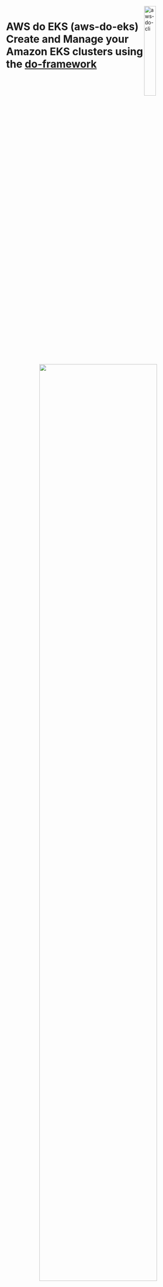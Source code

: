<img alt="aws-do-cli" src="./aws-do-eks-1024.png" width="25%" align="right" />

# AWS do EKS (aws-do-eks) <br/> Create and Manage your Amazon EKS clusters using the [do-framework](https://bit.ly/do-framework)

<center><img src="aws-do-eks.png" width="80%"/> </br>

Fig. 1 - EKS cluster sample
</center>


## Overview
As described in the [Amazon EKS User Guide](https://docs.aws.amazon.com/eks/latest/userguide/create-cluster.html), creating an EKS cluster can be done using [eksctl](https://eksctl.io/usage/creating-and-managing-clusters/), the [AWS console](https://console.aws.amazon.com/eks/home#/clusters), or the [aws cli](https://docs.aws.amazon.com/cli/latest/userguide/cli-chap-install.html). [Terraform](https://registry.terraform.io/modules/terraform-aws-modules/eks/aws/latest) can also be used to create and manage your EKS infrastructure. Regardless of your choice, each of these tools has its specifics and requires learning.  
The [do-framework](https://bit.ly/do-framework) strives to simplify DevOps and MLOps tasks by automating complex operations into intuitive action scripts. For example, instead of running an `eksctl` command with several command line arguments to create an EKS cluster, [aws-do-eks](https://bit.ly/do-eks) provides an `eks-create.sh` script which wraps any of the supported tools including eksctl or terraform and provides a simplified and intuitive user experience. The only prerequisite needed to build and run this project is [Docker](https://docs.docker.com/get-docker/). The main use case of this project is to specify a desired cluster configuration, then create or manage the EKS cluster by executing the corresponding script. This process is described in further detail below.

## Configure
Configuration items are located in three configuration files at the project, container, and cluster level. 

The [`.env`](.env) file in the project's root contains all project-level settings and is used when building and running the `aws-do-eks` project. To edit this configuration, execute the [`./config.sh`](config.sh) script, or simply open the [`.env`](.env) file in your favorite editor. 

The [`conf/env.conf`](wd/conf/env.conf) file has container environment settings and is used by the scripts that create, update, or delete your EKS cluster. The most important settings in this file are the implementation of cluster tooling (`IMPL`) (eksctl, terraform, etc) and the path to your cluster configuration (`CONF`). To edit this file, execute [`./env-config.sh`](env-config.sh) or open [`conf/env.conf`](wd/conf/env.conf) in your favorite editor. By default the environment is configured to use `impl/eksctl/yaml` as implementation and `conf/eksctl/yaml/eks.yaml` as cluster configuration. If you prefer to use [Terraform](https://www.terraform.io/use-cases/infrastructure-as-code) instead of [eksctl](https://eksctl.io), set `IMPL` to `impl/terraform` and `CONF` to the `variables.tf` file of your terraform template (e.g. [conf/terraform/eks/variables.tf](wd/conf/terraform/eks/variables.tf)). If you prefer to use [eksctl](https://eksctl.io) with a properties-style environment configuration file, set `IMPL` to `impl/eksctl/env` and CONF to the path of your configuration file (e.g. [conf/eksctl/env/eks.conf](wd/conf/eksctl/env/eks.conf)). Heterogeneous clusters are supported. For example, in [`eks.conf`](wd/conf/eksctl/env/eks.conf)  you can specify the list of nodegroups to be added to the cluster and their scale. 
Following the same pattern this project can be extended to support other toolsets for creation and management of EKS infrastructure (e.g. [CDK](https://aws.amazon.com/cdk/)).

The cluster-level configuration is stored in the location, specified by you in the `CONF` variable. Typically this is in a subdirectory of the [conf/](wd/conf) directory. The project comes with a collection of pre-configured clusters that can be used immediately, or you can use the provided examples as a template and create your own cluster configuration.

AWS Credentials can be configured at the instance level through an instance role or injected into the `aws-do-eks` container using volume or secrets mounting. To configure credentials, run aws configure. Credentials you configure on the host will be mounted into the `aws-do-eks` container according to the `VOL_MAP` setting in [`.env`](.env).

## Build
This project follows the [Depend on Docker](https://github.com/iankoulski/depend-on-docker) template to build a container including all needed tools and utilities for creation and management of your EKS clusters. Please execute the [`./build.sh`](./build.sh) script to create the `aws-do-eks` container image. If desired, the image name or registry address can be modified in the project configuration file [`.env`](.env).

## Run
The [`./run.sh`](./run.sh) script starts the project container. After the container is started, use the [`./exec.sh`](./exec.sh) script to open a bash shell in the container. All necessary tools to allow creation, management, and operation of EKS are available in this shell. 

## ENV Configure
Once you have opened the `aws-do-eks` shell you will be dropped in the `/eks` directory where you will find the EKS control scripts.
Execute [`./env-config.sh`](Container-Root/eks/env-config.sh) to edit the current environment settings. Here you can select the tooling implementation (`IMPL`) and your target cluster configuration (`CONF`).

## EKS Configure
The [`./eks-config.sh`](Container-Root/eks/eks-config.sh) script opens the current cluster configuration in the default editor. You can adjust nodegroups and many other settings of the cluster through this configuration.

## EKS Create
Execute the [`./eks-create.sh`](Container-Root/eks/eks-create.sh) script to create the configured cluster. This operation will take a while as it involves creation of a VPC, Subnets, Autoscaling groups, the EKS cluster, its nodes and any other necessary resources. Upon successful completion of this process, your shell will be configured for `kubectl` access to the created EKS cluster. 

## EKS Status
To view the current status of the cluster execute the [`eks-status.sh`](Container-Root/eks/eks-status.sh) script. It will display the cluster information as well as details about any of its nodegroups.

## EKS Update
To make changes to your existing cluster or set the sizes of your cluster node groups, afer editing the cluster configuration via [`eks-config.sh`](Container-Root/eks/eks-update.sh), then run [`./eks-update.sh`](Container-Root/eks/eks-update.sh).

## EKS Delete
To decomission your cluster and remove all AWS resources associated with it, execute the [`./eks-delete.sh`](Container-Root/eks/eks-delete.sh) script. This is a destructive operation. If there is anything in your cluster that you need saved, please persist it outside of the cluster VPC before executing this script.

## Shell customiazations
When you open a shell into a running `aws-do-eks` container via `./exec.sh`, you will be able to execute `kubectl`, `aws`,`eksctl, and terraform` commands. There are other tools and shell customizations that are installed in the container for convenience.

### Tools and customizations
* [kubectx](https://github.com/ahmetb/kubectx) - show or set current Kubernetes context
* [kubens](https://github.com/ahmetb/kubectx) - show or set current namespace
* [kubetail](https://github.com/johanhaleby/kubetail/master/kubetail) - tail the logs of pods that have a name matching a specified pattern
* [kubectl-node-shell](https://github.com/kvaps/kubectl-node-shell) - open an interactive shell into a kubernetes node using a privileged mode (Do not use in production)
* [kubeps1](https://github.com/jonmosco/kube-ps1) - customize shell prompt with cluster info 

### Aliases
```
alias dp='pod-describe.sh'
alias egrep='egrep --color=auto'
alias fgrep='fgrep --color=auto'
alias grep='grep --color=auto'
alias k='kubectl'
alias kc='kubectx'
alias kctl='kubectl'
alias kctx='kubectx'
alias kdp='pod-describe.sh'
alias ke='pod-exec.sh'
alias kgn='nodes-list.sh'
alias kgnt='nodes-types-list.sh'
alias kgp='pods-list.sh'
alias kl='pod-logs.sh'
alias kn='kubens'
alias kns='kubens'
alias koff='rm -f ~/.kubeon; source ~/.bashrc'
alias kon='touch ~/.kubeon; source ~/.bashrc'
alias ks='kubectl node-shell'
alias kt='kubetail'
alias l='ls -CF'
alias la='ls -A'
alias ll='ls -alh --color=auto'
alias lns='nodes-list.sh'
alias lnt='nodes-types-list.sh'
alias lp='pods-list.sh'
alias ls='ls --color=auto'
alias nl='nodes-list.sh'
alias ntl='nodes-types-list.sh'
alias nv='eks-node-viewer'
alias pe='pod-exec.sh'
alias pl='pod-logs.sh'
alias t='terraform'
alias tf='terraform'
alias tx='torchx'
alias wkgn='watch-nodes.sh'
alias wkgnt='watch-node-types.sh'
alias wkgp='watch-pods.sh'
alias wn='watch-nodes.sh'
alias wnt='watch-node-types.sh'
alias wp='watch-pods.sh'
```

## Other scripts

### Infrastructure
The [`eks`](Container-Root/eks) folder contains [`vpc`](Container-Root/eks/vpc), [`ops`](Container-Root/eks/ops), [`conf`](Container-Root/wd/conf) and [`impl`](Container-Root/eks/impl) subfolders. These subfolders contain cluster-level scripts that are used by the scripts in the main folder or can be invoked independently. 

### Deployment
The [`deployment`](Container-Root/eks/deployment) folder contains scripts for deploying system-level capabilities like cluster-autoscaler, aws-load-balancer-controller, nvidia-gpu-operator, etc. to the EKS cluster. If you would like cluster-autoscaler deployed automatically when the cluster is created, set CLUSTER_AUTOSCALER_DEPLOY="true" in eks.conf. To deploy the cluster-autoscaler to an EKS cluster that has already been created, change your current directory to deployment/cluster-autoscaler, then execute [`./deploy-cluster-autoscaler.sh`](Container-Root/eks/deployment/cluster-autoscaler/deploy-cluster-autoscaler.sh). Follow a similar pattern for other deployments.

### Operations
The [`ops`](Container-Root/eks/ops) folder contains scripts for management and operation of workloads on the EKS cluster. The goal of these scripts is to provide shorthand for commonly used `kubectl`command lines. Aliases of these scripts have been configured as described above to further simplify operations.

### Container
The project home folder offers a number of additional scripts for management of the aws-do-eks container.
* [`./login.sh`](./login.sh) - use the currently configured aws settings to authenticate with the configured registry
* [`./push.sh`](./push.sh) - push aws-do-eks container image to configured registry
* [`./pull.sh`](./pull.sh) - pull aws-do-eks container image from a configured existing registry
* [`./status.sh`](./status.sh) - show current status of aws-do-eks container
* [`./start.sh`](./status.sh) - start the aws-do-eks container if is currently in "Exited" status
* [`./stop.sh`](./stop.sh) - stop and remove the aws-do-eks container
* [`./test.sh`](./test.sh) - run container unit tests

## Examples

These examples assume that you have opened the `aws-do-eks` shell and the current working directory is `/eks`. 

### 1. Create EKS Cluster with P4de nodegroup and EFA networking using eksctl and on-demand capacity reservation

#### 1.1. Configure environment

```bash
./env-config.sh
```

Set:

```bash
export IMPL=impl/eksctl/yaml
export CONF=conf/eksctl/yaml/eks-gpu-p4de-odcr.yaml
```

#### 1.2. Configure cluster

```bash
./eks-config.sh
```

Set:

```yaml
    capacityReservation:
      capacityReservationTarget:
        capacityReservationID: "cr-xxxxxxxxxxxxxxxxx"
```

Use the actual `capacityReservaationID` of your ODCR. Also ensure the `availabilityZones` reflect the one from the capacity reservation.

#### 1.3. Create cluster

```bash
./eks-create.sh
```

### 2. Create EKS Cluster with P5 nodegroup and EFA networking using Terraform and on-demand capacity reservation

#### 2.1. Configure environment

```bash
./env-config.sh
```

Set:

```bash
export IMPL=impl/terraform
export CONF=conf/terraform/eks-p5/variables.tf
```

#### 2.2. Configure cluster

```bash
./eks-config.sh
```

Set `odcr_id`. Set other variables as needed.

#### 2.3. Create cluster

```bash
./eks-create.sh
```

## Troubleshooting
* eksctl authentication errors - execute "aws configure --profile <profile_name>" and provide access key id and secret access key to configure access.

```
Create a new profile, different than default:
aws configure --profile <profile-name>

Update kubeconfig with profile::
aws eks update-kubeconfig --region <region> --name <cluster-name> --profile <profile-name>

Check that <profile-name> is in ~/.kube/config

user:
    exec:
      apiVersion: client.authentication.k8s.io/v1alpha1
      args:
      - --region
      - <region>
      - eks
      - get-token
      - --cluster-name
      - <cluster-name>
      command: aws
      env:
      - name: AWS_PROFILE
        value: <profile-name>
```

Alternatively check `~/.aws/credentials` and remove any `session_id` entries.

Another solution is to `export AWS_ACCESS_KEY_ID=<your_access_key_id>`, `export AWS_SECRET_ACCESS_KEY=<your_secret_access_key>`, and `export AWS_DEFAULT_REGION=<your_cluster_aws_region>` in your environment.


* timeouts from eksctl api - the cloudformation apis used by eksctl are throttled, normally eksctl will retry when a timeout occurs
* context deadline exceeded - when executing eksctl commands you may see this error message. In this case please retry running the same command after the failure occurs. The cloud formation stack may have completed successfully already, but that information may not be known to eksctl. Running the command again updates the status and checks if all necessary objects have been created. 

## Security

See [CONTRIBUTING](CONTRIBUTING.md#security-issue-notifications) for more information.

## License

This project is licensed under the MIT-0 License. See the [LICENSE](LICENSE) file.

## References

* [Docker](https://docker.com)
* [Kubernetes](https://kubernetes.io)
* [Amazon Web Services (AWS)](https://aws.amazon.com/)
* [Amazon EC2 Instance Types](https://aws.amazon.com/ec2/instance-types/)
* [Amazon Elastic Kubernetes Service (EKS)](https://aws.amazon.com/eks)
* [AWS Fargate](https://aws.amazon.com/fargate)
* [eksctl](https://docs.aws.amazon.com/eks/latest/userguide/eksctl.html)
* [eksctl yaml schema](https://eksctl.io/usage/schema/)
* [Depend on Docker Project](https://github.com/iankoulski/depend-on-docker)
* [Terraform](https://terraform.io)

